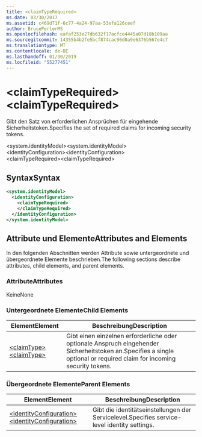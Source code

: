 ```yaml
---
title: <claimTypeRequired>
ms.date: 03/30/2017
ms.assetid: c469d71f-6c77-4a24-97aa-53efa126ceef
author: BrucePerlerMS
ms.openlocfilehash: eafaf253e27db632f17acfce4445a07d18b109aa
ms.sourcegitcommit: 14355b4b2fe5bcf874cac96d0a9e6376b567e4c7
ms.translationtype: MT
ms.contentlocale: de-DE
ms.lasthandoff: 01/30/2019
ms.locfileid: "55277451"
---
```

# <a name="claimtyperequired"></a><span data-ttu-id="40bfe-101">\<claimTypeRequired></span><span class="sxs-lookup"><span data-stu-id="40bfe-101">\<claimTypeRequired></span></span>
<span data-ttu-id="40bfe-102">Gibt den Satz von erforderlichen Ansprüchen für eingehende Sicherheitstoken.</span><span class="sxs-lookup"><span data-stu-id="40bfe-102">Specifies the set of required claims for incoming security tokens.</span></span>  
  
 <span data-ttu-id="40bfe-103">\<system.identityModel></span><span class="sxs-lookup"><span data-stu-id="40bfe-103">\<system.identityModel></span></span>  
<span data-ttu-id="40bfe-104">\<identityConfiguration></span><span class="sxs-lookup"><span data-stu-id="40bfe-104">\<identityConfiguration></span></span>  
<span data-ttu-id="40bfe-105">\<claimTypeRequired></span><span class="sxs-lookup"><span data-stu-id="40bfe-105">\<claimTypeRequired></span></span>  
  
## <a name="syntax"></a><span data-ttu-id="40bfe-106">Syntax</span><span class="sxs-lookup"><span data-stu-id="40bfe-106">Syntax</span></span>  
  
```xml  
<system.identityModel>  
  <identityConfiguration>  
    <claimTypeRequired>  
    </claimTypeRequired>  
  </identityConfiguration>  
</system.identityModel>  
```  
  
## <a name="attributes-and-elements"></a><span data-ttu-id="40bfe-107">Attribute und Elemente</span><span class="sxs-lookup"><span data-stu-id="40bfe-107">Attributes and Elements</span></span>  
 <span data-ttu-id="40bfe-108">In den folgenden Abschnitten werden Attribute sowie untergeordnete und übergeordnete Elemente beschrieben.</span><span class="sxs-lookup"><span data-stu-id="40bfe-108">The following sections describe attributes, child elements, and parent elements.</span></span>  
  
### <a name="attributes"></a><span data-ttu-id="40bfe-109">Attribute</span><span class="sxs-lookup"><span data-stu-id="40bfe-109">Attributes</span></span>  
 <span data-ttu-id="40bfe-110">Keine</span><span class="sxs-lookup"><span data-stu-id="40bfe-110">None</span></span>  
  
### <a name="child-elements"></a><span data-ttu-id="40bfe-111">Untergeordnete Elemente</span><span class="sxs-lookup"><span data-stu-id="40bfe-111">Child Elements</span></span>  
  
|<span data-ttu-id="40bfe-112">Element</span><span class="sxs-lookup"><span data-stu-id="40bfe-112">Element</span></span>|<span data-ttu-id="40bfe-113">Beschreibung</span><span class="sxs-lookup"><span data-stu-id="40bfe-113">Description</span></span>|  
|-------------|-----------------|  
|[<span data-ttu-id="40bfe-114">\<claimType></span><span class="sxs-lookup"><span data-stu-id="40bfe-114">\<claimType></span></span>](../../../../../docs/framework/configure-apps/file-schema/windows-identity-foundation/claimtype.md)|<span data-ttu-id="40bfe-115">Gibt einen einzelnen erforderliche oder optionale Anspruch eingehender Sicherheitstoken an.</span><span class="sxs-lookup"><span data-stu-id="40bfe-115">Specifies a single optional or required claim for incoming security tokens.</span></span>|  
  
### <a name="parent-elements"></a><span data-ttu-id="40bfe-116">Übergeordnete Elemente</span><span class="sxs-lookup"><span data-stu-id="40bfe-116">Parent Elements</span></span>  
  
|<span data-ttu-id="40bfe-117">Element</span><span class="sxs-lookup"><span data-stu-id="40bfe-117">Element</span></span>|<span data-ttu-id="40bfe-118">Beschreibung</span><span class="sxs-lookup"><span data-stu-id="40bfe-118">Description</span></span>|  
|-------------|-----------------|  
|[<span data-ttu-id="40bfe-119">\<identityConfiguration></span><span class="sxs-lookup"><span data-stu-id="40bfe-119">\<identityConfiguration></span></span>](../../../../../docs/framework/configure-apps/file-schema/windows-identity-foundation/identityconfiguration.md)|<span data-ttu-id="40bfe-120">Gibt die identitätseinstellungen der Servicelevel.</span><span class="sxs-lookup"><span data-stu-id="40bfe-120">Specifies service-level identity settings.</span></span>|
